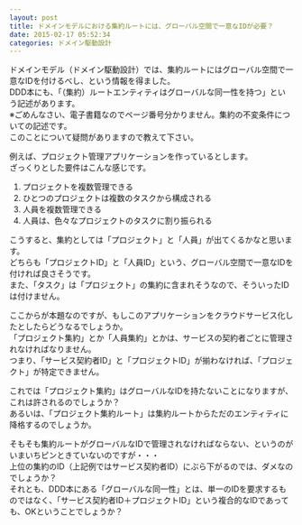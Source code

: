 ```yaml
---
layout: post
title: ドメインモデルにおける集約ルートには、グローバル空間で一意なIDが必要？
date: 2015-02-17 05:52:34
categories: ドメイン駆動設計
---
```

<p>ドメインモデル（ドメイン駆動設計）では、集約ルートにはグローバル空間で一意なIDを付けるべし、という情報を得ました。<br>
DDD本にも、「（集約）ルートエンティティはグローバルな同一性を持つ」という記述があります。<br>
※ごめんなさい、電子書籍なのでページ番号分かりません。集約の不変条件についての記述です。<br>
このことについて疑問がありますので教えて下さい。</p>

<p>例えば、プロジェクト管理アプリケーションを作っているとします。<br>
ざっくりとした要件はこんな感じです。</p>

<ol>
<li>プロジェクトを複数管理できる</li>
<li>ひとつのプロジェクトは複数のタスクから構成される</li>
<li>人員を複数管理できる</li>
<li>人員は、色々なプロジェクトのタスクに割り振られる</li>
</ol>

<p>こうすると、集約としては「プロジェクト」と「人員」が出てくるかなと思います。<br>
どちらも「プロジェクトID」と「人員ID」という、グローバル空間で一意なIDを付ければ良さそうです。<br>
また、「タスク」は「プロジェクト」の集約に含まれそうなので、そういったIDは付けません。</p>

<p>ここからが本題なのですが、もしこのアプリケーションをクラウドサービス化したとしたらどうなるでしょうか。<br>
「プロジェクト集約」とか「人員集約」とかは、サービスの契約者ごとに管理されなければなりません。<br>
つまり、「サービス契約者ID」と「プロジェクトID」が揃わなければ、「プロジェクト」が特定できません。</p>

<p>これでは「プロジェクト集約」はグローバルなIDを持たないことになりますが、これは許されるのでしょうか？<br>
あるいは、「プロジェクト集約ルート」は集約ルートからただのエンティティに降格するのでしょうか。</p>

<p>そもそも集約ルートがグローバルなIDで管理されなければならない、というのがいまいちピンときていないのですが・・・<br>
上位の集約のID（上記例ではサービス契約者ID）にぶら下がるのでは、ダメなのでしょうか？<br>
それとも、DDD本にある「グローバルな同一性」とは、単一のIDを要求するものではなく、「サービス契約者ID＋プロジェクトID」という複合的なIDであっても、OKということでしょうか？</p>
